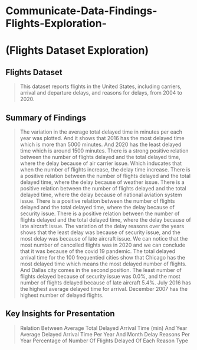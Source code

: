 # Communicate-Data-Findings-Flights-Exploration-
# (Flights Dataset Exploration)

## Flights Dataset

> This dataset reports flights in the United States, including carriers, arrival and departure delays, and reasons for delays, from 2004 to 2020.


## Summary of Findings

> The variation in the average total delayed time in minutes per each year was plotted. And it shows that 2016 has the most delayed time which is more than 5000 minutes. And 2020 has the least delayed time which is around 1500 minutes.
> There is a strong positive relation between the number of flights delayed and the total delayed time, where the delay because of air carrier issue. Which inducates that when the number of flights increase, the delay time increase.
> There is a positive relation between the number of flights delayed and the total delayed time, where the delay because of weather issue.
> There is a positive relation between the number of flights delayed and the total delayed time, where the delay because of national aviation system issue.
> There is a positive relation between the number of flights delayed and the total delayed time, where the delay because of security issue.
> There is  a positive relation between the number of flights delayed and the total delayed time, where the delay because of late aircraft issue.
> The variation of the delay reasons over the years shows that the least delay was because of security issue, and the most delay was because of late aircraft issue. We can notice that the most number of cancelled flights was in 2020 and we can conclude that it was because of the covid 19 pandemic.
> The total delayed arrival time for the 100 frequentied cities show that Chicago has the most delayed time which means the most delayed number of flights. And Dallas city comes in the second position.
> The least number of flights delayed because of security issue was 0.0%, and the most number of flights delayed because of late aircraft 5.4%.
> July 2016 has the highest average delayed time for arrival.
> December 2007 has the highest number of delayed flights.

## Key Insights for Presentation

> Relation Between Average Total Delayed Arrival Time (min) And Year
> Average Delayed Arrival Time Per Year And Month
> Delay Reasons Per Year
> Percentage of Number Of Flights Delayed Of Each Reason Type
